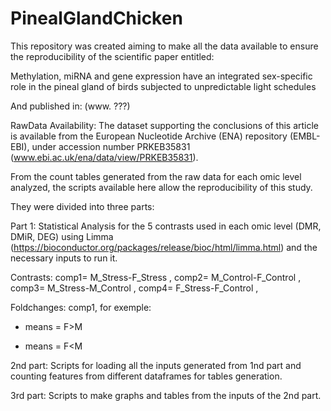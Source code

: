 # PinealGlandChicken

This repository was created aiming to make all the data available to ensure the reproducibility of the scientific paper entitled:

Methylation, miRNA and gene expression have an integrated sex-specific role in the pineal gland of birds subjected to unpredictable light schedules

And published in:
(www. ???)

RawData Availability: 
The dataset supporting the conclusions of this article is available from the European Nucleotide Archive (ENA) repository (EMBL-EBI), under accession number PRKEB35831 (www.ebi.ac.uk/ena/data/view/PRKEB35831).

From the count tables generated from the raw data for each omic level analyzed, the scripts available here allow the reproducibility of this study.

They were divided into three parts:

Part 1: Statistical Analysis for the 5 contrasts used in each omic level (DMR, DMiR, DEG) using Limma (https://bioconductor.org/packages/release/bioc/html/limma.html) and the necessary inputs to run it.

Contrasts:
comp1= M_Stress-F_Stress ,
comp2= M_Control-F_Control ,
comp3= M_Stress-M_Control ,
comp4= F_Stress-F_Control ,

Foldchanges:
comp1, for exemple:
+ means = F>M
- means = F<M


2nd part: Scripts for loading all the inputs generated from 1nd part and counting features from different dataframes for tables generation.

3rd part: Scripts to make graphs and tables from the inputs of the 2nd part.
